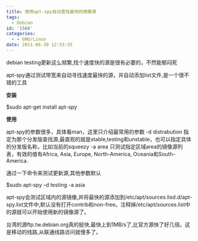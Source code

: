 ```yaml
---
title: 使用apt-spy自动查找最快的镜像源
tags:
  - Debian
id: '1566'
categories:
  - - GNU/Linux
date: 2011-06-30 12:53:55
---
```


debian testing更新这么频繁,找个速度快的源是很有必要的，不然能郁闷死
<!-- more -->
apt-spy通过测试带宽来自动寻找速度最快的源，并自动添加list文件,是一个很不错的工具

**安装**

$sudo apt-get install apt-spy

**使用**

apt-spy的参数很多，具体看man，这里只介绍最常用的参数
-d distrabution 指定为那个分发版查找源,最直观的就是stable,testing和unstable，也可以指定具体的分发版名称，比如当前的squeezy
-a area 只测试指定区域area的镜像源列表，有效的值有Africa, Asia, Europe, North-America, Oceania和South-America.

通过一下命令来测试更新源,其他参数默认

$sudo apt-spy -d testing -a asia

apt-spy会测试区域内的源镜像,并将最快的源添加到/etc/apt/sources.lisd.d/apt-spy.list文件中,默认没有打开contrib和non-free。注释掉/etc/apt/sources.list中的源就可以开始使用新的镜像源了。

台湾的源ftp.tw.debian.org真的挺快,最快上到1MB/s了,比官方源快了好几倍。这是移动的线路,从联通线路访问就慢多了。